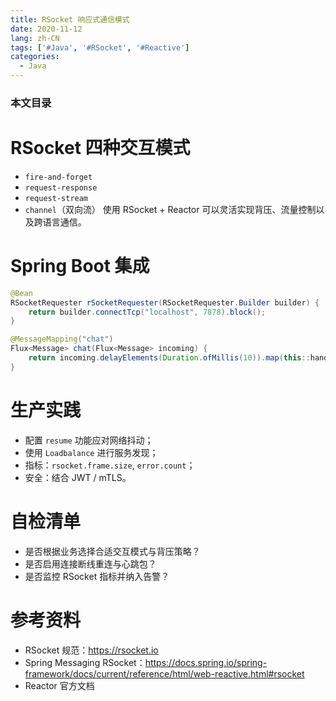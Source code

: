 ```yaml
---
title: RSocket 响应式通信模式
date: 2020-11-12
lang: zh-CN
tags: ['#Java', '#RSocket', '#Reactive']
categories:
  - Java
---
```


### 本文目录
<!-- toc -->

# RSocket 四种交互模式
- `fire-and-forget`
- `request-response`
- `request-stream`
- `channel`（双向流）
使用 RSocket + Reactor 可以灵活实现背压、流量控制以及跨语言通信。

# Spring Boot 集成
```java
@Bean
RSocketRequester rSocketRequester(RSocketRequester.Builder builder) {
    return builder.connectTcp("localhost", 7878).block();
}

@MessageMapping("chat")
Flux<Message> chat(Flux<Message> incoming) {
    return incoming.delayElements(Duration.ofMillis(10)).map(this::handle);
}
```

# 生产实践
- 配置 `resume` 功能应对网络抖动；
- 使用 `Loadbalance` 进行服务发现；
- 指标：`rsocket.frame.size`, `error.count`；
- 安全：结合 JWT / mTLS。

# 自检清单
- 是否根据业务选择合适交互模式与背压策略？
- 是否启用连接断线重连与心跳包？
- 是否监控 RSocket 指标并纳入告警？

# 参考资料
- RSocket 规范：https://rsocket.io
- Spring Messaging RSocket：https://docs.spring.io/spring-framework/docs/current/reference/html/web-reactive.html#rsocket
- Reactor 官方文档
